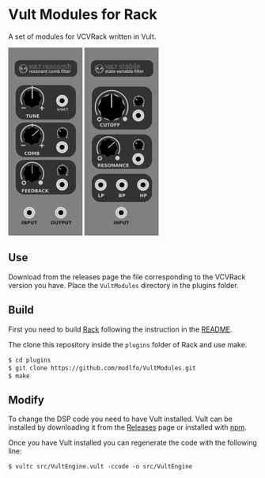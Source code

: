 # Vult Modules for Rack

A set of modules for VCVRack written in Vult.

![Rescomb](/images/Rescomb-render.png?raw=true "Rescomb")
![Stabile](/images/Stabile-render.png?raw=true "Stabile")

## Use

Download from the releases page the file corresponding to the VCVRack version you have. Place the `VultModules` directory in the plugins folder.

## Build

First you need to build [Rack](https://github.com/VCVRack/Rack) following the instruction in the [README](https://github.com/VCVRack/Rack/blob/master/README.md).

The clone this repository inside the `plugins` folder of Rack and use make.

```
$ cd plugins
$ git clone https://github.com/modlfo/VultModules.git
$ make
```

## Modify

To change the DSP code you need to have Vult installed. Vult can be installed by downloading it from the [Releases](https://github.com/modlfo/vult/releases) page or installed with [npm](https://www.npmjs.com/package/vult).

Once you have Vult installed you can regenerate the code with the following line:
```
$ vultc src/VultEngine.vult -ccode -o src/VultEngine
```
